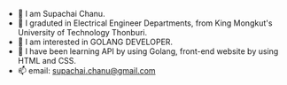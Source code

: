 - 👋 I am Supachai Chanu.
- 🎁 I graduted in Electrical Engineer Departments, from King Mongkut's University of Technology Thonburi.
- 👀 I am interested in GOLANG DEVELOPER.
- 🌱 I have been learning API by using Golang, front-end website by using HTML and CSS.
- 📫 email: supachai.chanu@gmail.com

<!---
gotsupa/gotsupa is a ✨ special ✨ repository because its `README.md` (this file) appears on your GitHub profile.
You can click the Preview link to take a look at your changes.
--->
